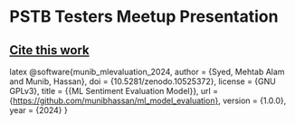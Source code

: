 # PSTB Testers Meetup Presentation





## [Cite this work](https://github.com/munibhassan/ml_model_evaluation)

latex
@software{munib_mlevaluation_2024,
    author = {Syed, Mehtab Alam and Munib, Hassan},
    doi = {10.5281/zenodo.10525372},
    license = {GNU GPLv3},
    title = {{ML Sentiment Evaluation Model}},
    url = {https://github.com/munibhassan/ml_model_evaluation},
    version = {1.0.0},
    year = {2024}
}

